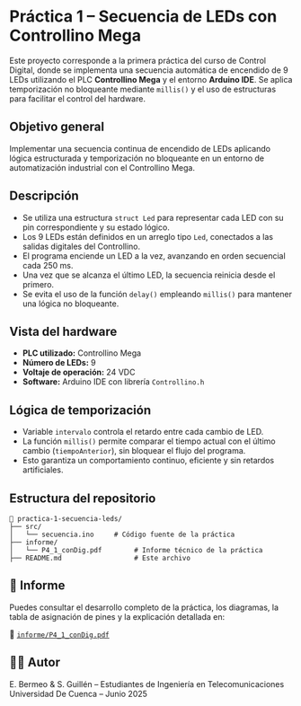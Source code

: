 # Práctica 1 – Secuencia de LEDs con Controllino Mega

Este proyecto corresponde a la primera práctica del curso de Control Digital, donde se implementa una secuencia automática de encendido de 9 LEDs utilizando el PLC **Controllino Mega** y el entorno **Arduino IDE**. Se aplica temporización no bloqueante mediante `millis()` y el uso de estructuras para facilitar el control del hardware.

## Objetivo general

Implementar una secuencia continua de encendido de LEDs aplicando lógica estructurada y temporización no bloqueante en un entorno de automatización industrial con el Controllino Mega.

## Descripción

- Se utiliza una estructura `struct Led` para representar cada LED con su pin correspondiente y su estado lógico.
- Los 9 LEDs están definidos en un arreglo tipo `Led`, conectados a las salidas digitales del Controllino.
- El programa enciende un LED a la vez, avanzando en orden secuencial cada 250 ms.
- Una vez que se alcanza el último LED, la secuencia reinicia desde el primero.
- Se evita el uso de la función `delay()` empleando `millis()` para mantener una lógica no bloqueante.

## Vista del hardware

- **PLC utilizado:** Controllino Mega
- **Número de LEDs:** 9
- **Voltaje de operación:** 24 VDC
- **Software:** Arduino IDE con librería `Controllino.h`

## Lógica de temporización

- Variable `intervalo` controla el retardo entre cada cambio de LED.
- La función `millis()` permite comparar el tiempo actual con el último cambio (`tiempoAnterior`), sin bloquear el flujo del programa.
- Esto garantiza un comportamiento continuo, eficiente y sin retardos artificiales.


##  Estructura del repositorio

```
📁 practica-1-secuencia-leds/
├── src/
│   └── secuencia.ino     # Código fuente de la práctica
├── informe/
│   └── P4_1_conDig.pdf        # Informe técnico de la práctica
├── README.md                  # Este archivo
```


## 📘 Informe

Puedes consultar el desarrollo completo de la práctica, los diagramas, la tabla de asignación de pines y la explicación detallada en:

📄 [`informe/P4_1_conDig.pdf`](./informe/P4_1_conDig.pdf)

## 👨‍💻 Autor

E. Bermeo & S. Guillén – Estudiantes de Ingeniería en Telecomunicaciones  
Universidad De Cuenca – Junio 2025
